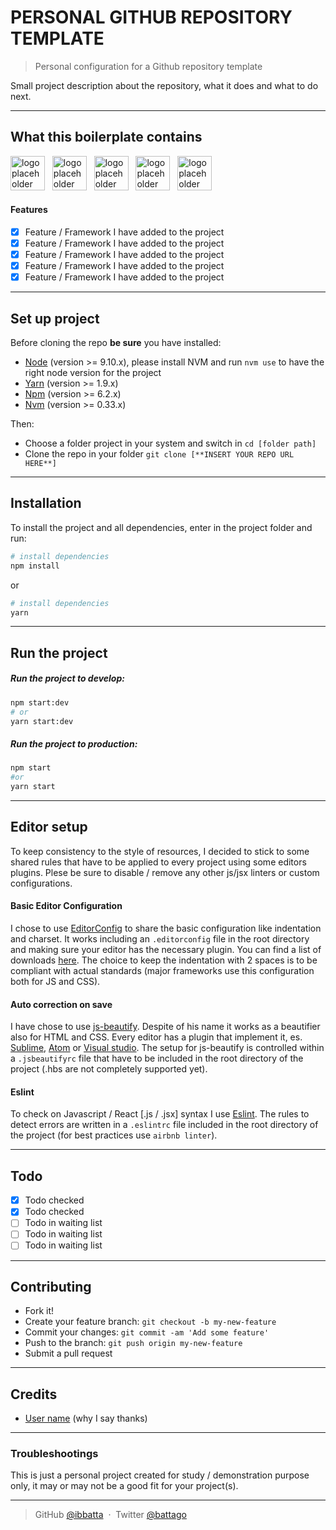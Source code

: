 # **PERSONAL GITHUB REPOSITORY TEMPLATE**

> Personal configuration for a Github repository template

Small project description about the repository, what it does and what to do next.

---

## **What this boilerplate contains**

<img src="./.readme-assets/default-icon.png" height="55" alt="logo placeholder">&nbsp;&nbsp;
<img src="./.readme-assets/default-icon.png" height="55" alt="logo placeholder">&nbsp;&nbsp;
<img src="./.readme-assets/default-icon.png" height="55" alt="logo placeholder">&nbsp;&nbsp;
<img src="./.readme-assets/default-icon.png" height="55" alt="logo placeholder">&nbsp;&nbsp;
<img src="./.readme-assets/default-icon.png" height="55" alt="logo placeholder">&nbsp;&nbsp;

#### **Features**

- [x] Feature / Framework I have added to the project
- [x] Feature / Framework I have added to the project
- [x] Feature / Framework I have added to the project
- [x] Feature / Framework I have added to the project
- [x] Feature / Framework I have added to the project

---

## **Set up project**

Before cloning the repo **be sure** you have installed:

- [Node](http://nodejs.org/download/) (version >= 9.10.x), please install NVM and run `nvm use` to have the right node version for the project
- [Yarn](https://yarnpkg.com/en/docs/install) (version >= 1.9.x)
- [Npm](https://www.npmjs.com/) (version >= 6.2.x)
- [Nvm](https://github.com/creationix/nvm) (version >= 0.33.x)

Then:

- Choose a folder project in your system and switch in `cd [folder path]`
- Clone the repo in your folder `git clone [**INSERT YOUR REPO URL HERE**]`

---

## **Installation**

To install the project and all dependencies, enter in the project folder and run:

```bash
# install dependencies
npm install
```

or

```bash
# install dependencies
yarn
```

---

## **Run the project**

##### Run the project to develop:

```bash
npm start:dev
# or
yarn start:dev
```

##### Run the project to production:

```bash
npm start
#or
yarn start
```

---

## **Editor setup**

To keep consistency to the style of resources, I decided to stick to some shared rules that have to be applied to every project using some editors plugins. Plese be sure to disable / remove any other js/jsx linters or custom configurations.

#### Basic Editor Configuration

I chose to use [EditorConfig](http://editorconfig.org/) to share the basic configuration like indentation and charset. It works including an `.editorconfig` file in the root directory and making sure your editor has the necessary plugin. You can find a list of downloads [here](http://editorconfig.org/#download). The choice to keep the indentation with 2 spaces is to be compliant with actual standards (major frameworks use this configuration both for JS and CSS).

#### Auto correction on save

I have chose to use [js-beautify](https://github.com/beautify-web/js-beautify). Despite of his name it works as a beautifier also for HTML and CSS. Every editor has a plugin that implement it, es. [Sublime](https://github.com/victorporof/Sublime-HTMLPrettify), [Atom](https://atom.io/packages/atom-beautify) or [Visual studio](https://www.visualstudio.com/it/?rr=https%3A%2F%2Fwww.google.it%2F). The setup for js-beautify is controlled within a `.jsbeautifyrc` file that have to be included in the root directory of the project (.hbs are not completely supported yet).

#### Eslint

To check on Javascript / React [.js / .jsx] syntax I use [Eslint](http://eslint.org/). The rules to detect errors are written in a `.eslintrc` file included in the root directory of the project (for best practices use `airbnb linter`).

---

## **Todo**

- [x] Todo checked
- [x] Todo checked
- [ ] Todo in waiting list
- [ ] Todo in waiting list
- [ ] Todo in waiting list

---

## **Contributing**

- Fork it!
- Create your feature branch: `git checkout -b my-new-feature`
- Commit your changes: `git commit -am 'Add some feature'`
- Push to the branch: `git push origin my-new-feature`
- Submit a pull request

---

## **Credits**

- [User name]() (why I say thanks)

---

### **Troubleshootings**

This is just a personal project created for study / demonstration purpose only, it may or may not be a good fit for your project(s).

---

> GitHub [@ibbatta](https://github.com/ibbatta) &nbsp;&middot;&nbsp;
> Twitter [@battago](https://twitter.com/battago)
